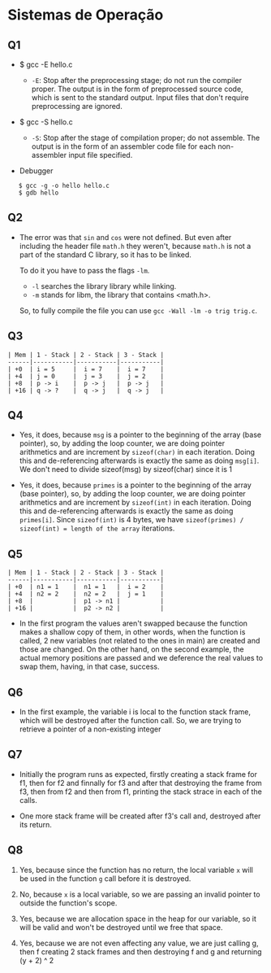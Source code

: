 # Sistemas de Operação 

## Q1

- $ gcc -E hello.c
    - `-E`: Stop after the preprocessing stage; do not run the compiler proper. The output is in the form of preprocessed source code, which is sent to the standard output. Input files that don't require preprocessing are ignored.

- $ gcc -S hello.c 
    - `-S`: Stop after the stage of compilation proper; do not assemble. The output is in the form of an assembler code file for each non-assembler input file specified.
    
- Debugger
```
   $ gcc -g -o hello hello.c
   $ gdb hello 
```

## Q2
- The error was that `sin` and `cos` were not defined. But even after including the header file `math.h` they weren't, because `math.h` is not a part of the standard C library, so it has to be linked.

    To do it you have to pass the flags `-lm`. 
    - `-l` searches the library library while linking. 
    - `-m` stands for libm, the library that contains <math.h>.

    So, to fully compile the file you can use `gcc -Wall -lm -o trig trig.c`.

## Q3

    | Mem | 1 - Stack | 2 - Stack | 3 - Stack |
    ------|-----------|-----------|-----------|
    | +0  | i = 5     |  i = 7    |  i = 7    |
    | +4  | j = 0     |  j = 3    |  j = 2    |
    | +8  | p -> i    |  p -> j   |  p -> j   |
    | +16 | q -> ?    |  q -> j   |  q -> j   |

## Q4

- Yes, it does, because `msg` is a pointer to the beginning of the array (base pointer), so, by adding the loop counter, we are doing pointer arithmetics and are increment by `sizeof(char)` in each iteration. Doing this and de-referencing afterwards is exactly the same as doing `msg[i]`. We don't need to divide sizeof(msg) by sizeof(char) since it is 1

- Yes, it does, because `primes` is a pointer to the beginning of the array (base pointer), so, by adding the loop counter, we are doing pointer arithmetics and are increment by `sizeof(int)` in each iteration. Doing this and de-referencing afterwards is exactly the same as doing `primes[i]`. Since `sizeof(int)` is 4 bytes, we have `sizeof(primes) / sizeof(int) = length of the array` iterations. 

## Q5

    | Mem | 1 - Stack | 2 - Stack | 3 - Stack |
    ------|-----------|-----------|-----------|
    | +0  | n1 = 1    |  n1 = 1   |  i = 2    |
    | +4  | n2 = 2    |  n2 = 2   |  j = 1    |
    | +8  |           |  p1 -> n1 |           |
    | +16 |           |  p2 -> n2 |           |

- In the first program the values aren't swapped because the function makes a shallow copy of them, in other words, when the function is called, 2 new variables (not related to the ones in main) are created and those are changed. On the other hand, on the second example, the actual memory positions are passed and we deference the real values to swap them, having, in that case, success.

## Q6

- In the first example, the variable i is local to the function stack frame, which will be destroyed after the function call. So, we are trying to retrieve a pointer of a non-existing integer

## Q7

- Initially the program runs as expected, firstly creating a stack frame for f1, then for f2 and finnally for f3 and after that destroying the frame from f3, then from f2 and then from f1, printing the stack strace in each of the calls.

- One more stack frame will be created after f3's call and, destroyed after its return.

## Q8

1. Yes, because since the function has no return, the local variable `x` will be used in the function `g` call before it is destroyed.

2. No, because `x` is a local variable, so we are passing an invalid pointer to outside the function's scope.

3. Yes, because we are allocation space in the heap for our variable, so it will be valid and won't be destroyed until we free that space.

4. Yes, because we are not even affecting any value, we are just calling g, then f creating 2 stack frames and then destroying f and g and returning (y + 2) ^ 2